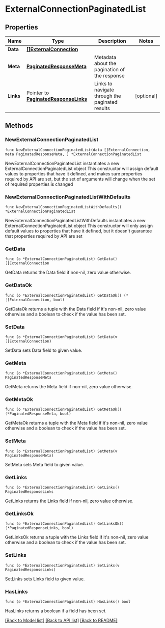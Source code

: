 # ExternalConnectionPaginatedList

## Properties

Name | Type | Description | Notes
------------ | ------------- | ------------- | -------------
**Data** | [**[]ExternalConnection**](ExternalConnection.md) |  | 
**Meta** | [**PaginatedResponseMeta**](PaginatedResponseMeta.md) | Metadata about the pagination of the response | 
**Links** | Pointer to [**PaginatedResponseLinks**](PaginatedResponseLinks.md) | Links to navigate through the paginated results | [optional] 

## Methods

### NewExternalConnectionPaginatedList

`func NewExternalConnectionPaginatedList(data []ExternalConnection, meta PaginatedResponseMeta, ) *ExternalConnectionPaginatedList`

NewExternalConnectionPaginatedList instantiates a new ExternalConnectionPaginatedList object
This constructor will assign default values to properties that have it defined,
and makes sure properties required by API are set, but the set of arguments
will change when the set of required properties is changed

### NewExternalConnectionPaginatedListWithDefaults

`func NewExternalConnectionPaginatedListWithDefaults() *ExternalConnectionPaginatedList`

NewExternalConnectionPaginatedListWithDefaults instantiates a new ExternalConnectionPaginatedList object
This constructor will only assign default values to properties that have it defined,
but it doesn't guarantee that properties required by API are set

### GetData

`func (o *ExternalConnectionPaginatedList) GetData() []ExternalConnection`

GetData returns the Data field if non-nil, zero value otherwise.

### GetDataOk

`func (o *ExternalConnectionPaginatedList) GetDataOk() (*[]ExternalConnection, bool)`

GetDataOk returns a tuple with the Data field if it's non-nil, zero value otherwise
and a boolean to check if the value has been set.

### SetData

`func (o *ExternalConnectionPaginatedList) SetData(v []ExternalConnection)`

SetData sets Data field to given value.


### GetMeta

`func (o *ExternalConnectionPaginatedList) GetMeta() PaginatedResponseMeta`

GetMeta returns the Meta field if non-nil, zero value otherwise.

### GetMetaOk

`func (o *ExternalConnectionPaginatedList) GetMetaOk() (*PaginatedResponseMeta, bool)`

GetMetaOk returns a tuple with the Meta field if it's non-nil, zero value otherwise
and a boolean to check if the value has been set.

### SetMeta

`func (o *ExternalConnectionPaginatedList) SetMeta(v PaginatedResponseMeta)`

SetMeta sets Meta field to given value.


### GetLinks

`func (o *ExternalConnectionPaginatedList) GetLinks() PaginatedResponseLinks`

GetLinks returns the Links field if non-nil, zero value otherwise.

### GetLinksOk

`func (o *ExternalConnectionPaginatedList) GetLinksOk() (*PaginatedResponseLinks, bool)`

GetLinksOk returns a tuple with the Links field if it's non-nil, zero value otherwise
and a boolean to check if the value has been set.

### SetLinks

`func (o *ExternalConnectionPaginatedList) SetLinks(v PaginatedResponseLinks)`

SetLinks sets Links field to given value.

### HasLinks

`func (o *ExternalConnectionPaginatedList) HasLinks() bool`

HasLinks returns a boolean if a field has been set.


[[Back to Model list]](../README.md#documentation-for-models) [[Back to API list]](../README.md#documentation-for-api-endpoints) [[Back to README]](../README.md)


